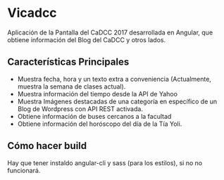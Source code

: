 # Vicadcc

Aplicación de la Pantalla del CaDCC 2017 desarrollada en Angular, que obtiene información del Blog del CaDCC y otros lados.

## Características Principales

* Muestra fecha, hora y un texto extra a conveniencia (Actualmente, muestra la semana de clases actual).
* Muestra información del tiempo desde la API de Yahoo
* Muestra Imágenes destacadas de una categoría en específico de un Blog de Wordpress con API REST activada.
* Obtiene información de buses cercanos a la facultad
* Obtiene información del horóscopo del día de la Tía Yoli.


## Cómo hacer build

Hay que tener instaldo angular-cli  y sass (para los estilos), si no no funcionará.